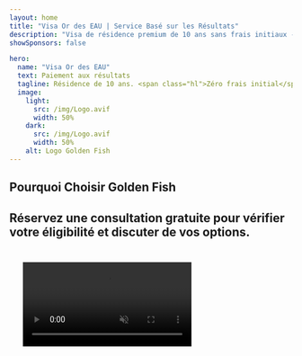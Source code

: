 ```yaml
---
layout: home
title: "Visa Or des EAU | Service Basé sur les Résultats"
description: "Visa de résidence premium de 10 ans sans frais initiaux - paiement uniquement après approbation. Gestion complète des demandes avec 98% de taux de réussite. Service de renouvellement gratuit, frais gouvernementaux uniquement."
showSponsors: false

hero:
  name: "Visa Or des EAU"
  text: Paiement aux résultats
  tagline: Résidence de 10 ans. <span class="hl">Zéro frais initial</span> - paiement uniquement après approbation. 98% de taux de réussite.
  image:
    light:
      src: /img/Logo.avif
      width: 50%
    dark:
      src: /img/Logo.avif
      width: 50%
    alt: Logo Golden Fish
---
```


<FeatureCards :features="[
  {
    title: 'Avantages du Visa Or des EAU',
    items: [
      'Validité de 10 ans avec option de renouvellement sous conditions qualifiantes',
      '**Pas besoin d\'entrer aux EAU tous les 6 mois**',
      'Propriété d\'entreprise à 100% autorisée',
      'Parrainage des membres de la famille et du personnel domestique illimité',
      'Parrainage des enfants jusqu\'à 25 ans',
      'Parrainage des parents inclus',
      'Aucun sponsor ou employeur requis'
    ],
    linkText: 'En savoir plus',
    link: '../../company-registration/golden-visa#key-benefits-of-the-uae-golden-visa',
    icon: {
      light: '/img/iStock-1785818081.avif',
      dark: '/img/iStock-1203821481.avif',
      alt: 'Services de Visa',
      width: '100%'
    }
  },
  {
    title: 'Comment Obtenir le Visa Or des EAU',
    items: [
      'Investissement de 2M AED dans l\'immobilier aux EAU',
      'Dépôt de 2M AED dans des fonds d\'investissement aux EAU',
      'Entreprise avec un capital de 2M AED',
      'Contribution FTA annuelle de 250K AED',
      'Professionnels qualifiés',
      'Talents exceptionnels'
    ],
    linkText: 'En savoir plus',
    link: '../../company-registration/golden-visa#uae-golden-visa-eligibility-and-requirements',
    icon: {
      light: '/img/iStock-1333000394.avif',
      dark: '/img/iStock-584576538.avif',
      alt: 'Services de Visa',
      width: '10%'
    }
  },
  {
    title: 'Processus du Visa Or',
    bullet: '✓',
    items: [
      'Évaluation initiale d\'éligibilité',
      'Préparation et vérification des documents',
      'Examen médical et biométrie',
      'Soumission et traitement de la demande',
      'Émission de l\'Emirates ID et du visa',
      'Parrainage visa familial (optionnel)'
    ],
    linkText: 'En savoir plus',
    link: '../../company-registration/golden-visa#uae-golden-visa-application-process',
    icon: {
      light: '/img/ILONMASKID.webp',
      dark: '/img/ILONMASKID.webp',
      alt: 'Services de Visa',
      width: '100%'
    }
  }
]" />

## Pourquoi Choisir Golden Fish

<BenefitsList :features="[
  {
    icon: '💰',
    title: 'Honoraires Basés sur le Succès',
    text: '**Aucun paiement jusqu\'à l\'approbation de votre Golden Visa.** Transparence totale sans frais cachés.'
  },
  {
    icon: '📈',
    title: 'Taux de Réussite Prouvé',
    text: '98% de taux d\'approbation avec des centaines de Golden Visas délivrés grâce à notre traitement premium.'
  },
  {
    icon: '📋',
    title: 'Gestion Complète',
    text: 'Prise en charge de A à Z, de la documentation à la délivrance du visa, en gérant tous les détails.'
  },
  {
    icon: '👨‍💼',
    title: 'Expertise Locale aux UAE',
    text: 'Des spécialistes dédiés à Dubai fournissent des conseils d\'experts à chaque étape du processus.'
  },
  {
    icon: '🔍',
    title: 'Traitement Premium',
    text: 'Communication directe avec les autorités et voies accélérées pour des approbations plus rapides.'
  },
  {
    icon: '🔄',
    title: 'Support au Renouvellement',
    text: 'Assistance gratuite pour le renouvellement du visa avec **zéro frais d\'agence** - uniquement les frais gouvernementaux.'
  }
]" />

## Réservez une consultation gratuite pour vérifier votre éligibilité et discuter de vos options.

<video  autoplay muted playsinline style="padding: 24px" >
  <source src="/img/iStock-2185912341.mp4" type="video/mp4">
</video>

<ContactFormModalNav buttonText="Parler à un expert" formStyle="display: block; margin: 1rem auto;"/>

<!-- <ImageGrid :images="[
  { src: '/img/ILONMASKID.webp', href: './immigration.md', alt: 'Immigration aux EAU' },
  { src: '/img/ILONMASKID.webp', href: './immigration.md', alt: 'Immigration aux EAU' },
]"/> -->